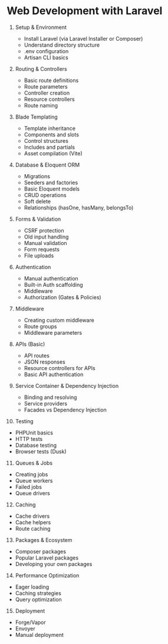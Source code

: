 # Web Development with Laravel

1. Setup & Environment

    - Install Laravel (via Laravel Installer or Composer)
    - Understand directory structure
    - .env configuration
    - Artisan CLI basics

2. Routing & Controllers

    - Basic route definitions
    - Route parameters
    - Controller creation
    - Resource controllers
    - Route naming

3. Blade Templating

    - Template inheritance
    - Components and slots
    - Control structures
    - Includes and partials
    - Asset compilation (Vite)

4. Database & Eloquent ORM

    - Migrations
    - Seeders and factories
    - Basic Eloquent models
    - CRUD operations
    - Soft delete
    - Relationships (hasOne, hasMany, belongsTo)

5. Forms & Validation

    - CSRF protection
    - Old input handling
    - Manual validation
    - Form requests
    - File uploads

6. Authentication

    - Manual authentication
    - Built-in Auth scaffolding
    - Middleware
    - Authorization (Gates & Policies)

7. Middleware

    - Creating custom middleware
    - Route groups
    - Middleware parameters

8. APIs (Basic)

    - API routes
    - JSON responses
    - Resource controllers for APIs
    - Basic API authentication

9. Service Container & Dependency Injection

    - Binding and resolving
    - Service providers
    - Facades vs Dependency Injection

10. Testing

-   PHPUnit basics
-   HTTP tests
-   Database testing
-   Browser tests (Dusk)

11. Queues & Jobs

-   Creating jobs
-   Queue workers
-   Failed jobs
-   Queue drivers

12. Caching

-   Cache drivers
-   Cache helpers
-   Route caching

13. Packages & Ecosystem

-   Composer packages
-   Popular Laravel packages
-   Developing your own packages

14. Performance Optimization

-   Eager loading
-   Caching strategies
-   Query optimization

15. Deployment

-   Forge/Vapor
-   Envoyer
-   Manual deployment
